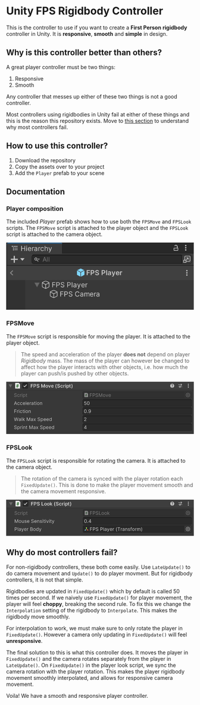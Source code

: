 # Unity FPS Rigidbody Controller 
This is the controller to use if you want to create a **First Person** **rigidbody** controller in Unity. It is **responsive**, **smooth** and **simple** in design.

## Why is this controller better than others?
A great player controller must be two things:
1. Responsive
2. Smooth

Any controller that messes up either of these two things is not a good controller.

Most controllers using rigidbodies in Unity fail at either of these things and this is the reason this repository exists. Move to [this section](#why-do-most-controllers-fail) to understand why most controllers fail.

## How to use this controller?
1. Download the repository
2. Copy the assets over to your project
3. Add the `Player` prefab to your scene

## Documentation
### Player composition
The included *Player* prefab shows how to use both the `FPSMove` and `FPSLook` scripts. The `FPSMove` script is attached to the player object and the `FPSLook` script is attached to the camera object.

![Player prefab](images/img_prefab.png)

### FPSMove
The `FPSMove` script is responsible for moving the player. It is attached to the player object. 
> The speed and acceleration of the player **does not** depend on player *Rigidbody* mass. The mass of the player can however be changed to affect how the player interacts with other objects, i.e. how much the player can push/is pushed by other objects.
> 
![FPSMove script](images/img_fpsmove.png)

### FPSLook
The `FPSLook` script is responsible for rotating the camera. It is attached to the camera object.
> The rotation of the camera is synced with the player rotation each `FixedUpdate()`. This is done to make the player movement smooth and the camera movement responsive.

![FPSLook script](images/img_fpslook.png)

## Why do most controllers fail?

For non-rigidbody controllers, these both come easily. Use `LateUpdate()` to do camera movement and `Update()` to do player movment. But for rigidbody controllers, it is not that simple. 

Rigidbodies are updated in `FixedUpdate()` which by default is called 50 times per second. If we naively use `FixedUpdate()` for player movement, the player will feel **choppy**, breaking the second rule. To fix this we change the `Interpolation` setting of the rigidbody to `Interpolate`. This makes the rigidbody move smoothly.

For interpolation to work, we must make sure to only rotate the player in `FixedUpdate()`. However a camera only updating in `FixedUpdate()` will feel **unresponsive**.

The final solution to this is what this controller does. It moves the player in `FixedUpdate()` and the camera rotates separately from the player in `LateUpdate()`. On `FixedUpdate()` in the player look script, we sync the camera rotation with the player rotation. This makes the player rigidbody movement smoothly interpolated, and allows for responsive camera movement.

Voila! We have a smooth and responsive player controller.